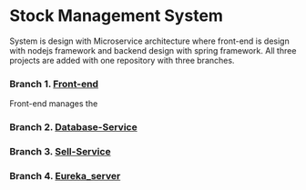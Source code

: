 # Stock Management System 
System is design with Microservice architecture where front-end is design with nodejs framework and backend design with spring framework. All three projects are added with one repository with three branches. 
### Branch 1. [Front-end](https://github.com/manijangid78/STM-Front-End/new/front-end)
Front-end manages the 
### Branch 2. [Database-Service](https://github.com/manijangid78/STM-Front-End/new/database-service)
### Branch 3. [Sell-Service](https://github.com/manijangid78/STM-Front-End/new/sell-service)
### Branch 4. [Eureka_server](https://github.com/manijangid78/STM-Front-End/new/eureka-server)
